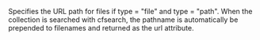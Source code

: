 Specifies the URL path for files if type = "file" and type = "path". When the collection is
	searched with cfsearch, the pathname is automatically be prepended to filenames and returned as
	the url attribute.
